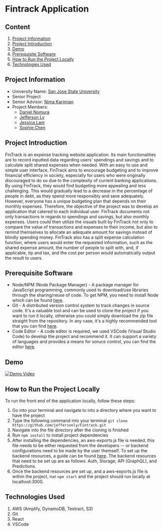 # Fintrack Application

## Content
1. [Project Information](#project-information)
2. [Project Introduction](#project-introduction)
3. [Demo](#demo)
4. [Prerequisite Software](#prerequisite-software)
5. [How to Run the Project Locally](#how-to-run-the-project-locally)
6. [Technologies Used](#technologies-used)

## Project Information
- University Name: [San Jose State University](http://www.sjsu.edu)
- Senior Project
- Senior Advisor: [Nima Karimian](https://cmpe.sjsu.edu/profile/nima-karimian)
- Project Members:
    - [Daniel Nomura](https://www.linkedin.com/in/daniel-danny-nomura-4031a6137/)
    - [Jefferson Ly](https://www.linkedin.com/in/jeffersonly/)
    - [Jessica Lam](https://www.linkedin.com/in/jessica-lam-9a896a195/)
    - [Sophie Chen](https://www.linkedin.com/in/sophie-chen-855071126/)

## Project Introduction
FinTrack is an expense tracking website application. Its main functionalities are to record inputted data regarding users’ spendings and savings and to calculate split shared expenses when needed. With an easy to use and simple user interface, FinTrack aims to encourage budgeting and to improve financial efficiency in society, especially for users who were originally discouraged to do so due to the complexity of current banking applications. By using FinTrack, they would find budgeting more appealing and less challenging. This would gradually lead to a decrease in the percentage of people in debt, as they spend more responsibly and save adequately. However, everyone has a unique budgeting plan that depends on their monthly expenses. Therefore, the objective of the project was to develop an application that catered to each individual user. FinTrack documents not only transactions in regards to spendings and savings, but also monthly expenses. Users could then utilize the visuals built by FinTrack not only to compare the value of transactions and expenses to their income, but also to remind themselves to allocate an adequate amount for savings instead of blindly spending money. FinTrack also has a split expense calculation function, where users would enter the requested information, such as the shared expense amount, the number of people to split with, and, if applicable, tip and tax, and the cost per person would automatically output the result to users.

## Prerequisite Software
- Node/NPM (Node Package Manager) - A package manager for JavaScript programming, commonly used to download/use libraries through the sharing/reuse of code. To get NPM, you need to install Node which can be found [here](https://nodejs.org/en/).
- Git - A distributed version control system to track changes in source code. It's a valuable tool and can be used to clone the project if you want to run it locally, otherwise you could simply download the zip file straight from the repository. In any case, it's a highly recommended tool that you can find [here](https://git-scm.com/downloads).
- Code Editor - A code editor is required, we used VSCode (Visual Studio Code) to develop the project and recommend it. It can support a variety of languages and provides a means for soruce control, you can find the editor [here](https://code.visualstudio.com/).

## Demo 
[![Demo Video](https://img.youtube.com/vi/RBch8YuKgwI/0.jpg)](https://www.youtube.com/watch?v=RBch8YuKgwI)

## How to Run the Project Locally
To run the front end of the application locally, follow these steps:
1. Go into your terminal and navigate to into a directory where you want to have the project
2. Type the following command into your terminal ```git clone https://github.com/jeffersonly/Fintrack.git``` 
3. Navigate into the file directory after the cloning is finished
4. Run ```npm install``` to install project dependencies
5. After installing the dependencies, an aws-exports.js file is needed, this file needs to be either requested from the developers -- or backend configurations need to be made by the user themself. To set up the backend resources, a guide can be found [here](https://docs.amplify.aws/lib/q/platform/js). The backend resources that need to be set up are as follows: Auth, Storage, API (GraphQL), and Predictions. 
6. Once the backend resources are set up, and a aws-exports.js file is within the project, run ```npm start``` and the project should run locally at localhost:3000.

## Technologies Used
1. AWS (Amplify, DynamoDB, Textract, S3)
2. Git
3. React
4. VSCode
